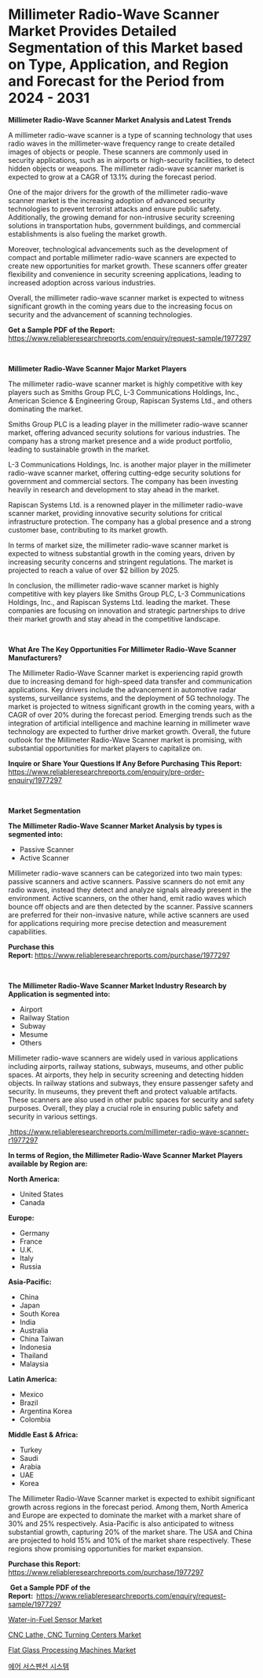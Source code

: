 <p><h1>Millimeter Radio-Wave Scanner Market Provides Detailed Segmentation of this Market based on Type, Application, and Region and Forecast for the Period from 2024 - 2031</h1></p><p><strong>Millimeter Radio-Wave Scanner Market Analysis and Latest Trends</strong></p>
<p><p>A millimeter radio-wave scanner is a type of scanning technology that uses radio waves in the millimeter-wave frequency range to create detailed images of objects or people. These scanners are commonly used in security applications, such as in airports or high-security facilities, to detect hidden objects or weapons. The millimeter radio-wave scanner market is expected to grow at a CAGR of 13.1% during the forecast period.</p><p>One of the major drivers for the growth of the millimeter radio-wave scanner market is the increasing adoption of advanced security technologies to prevent terrorist attacks and ensure public safety. Additionally, the growing demand for non-intrusive security screening solutions in transportation hubs, government buildings, and commercial establishments is also fueling the market growth.</p><p>Moreover, technological advancements such as the development of compact and portable millimeter radio-wave scanners are expected to create new opportunities for market growth. These scanners offer greater flexibility and convenience in security screening applications, leading to increased adoption across various industries.</p><p>Overall, the millimeter radio-wave scanner market is expected to witness significant growth in the coming years due to the increasing focus on security and the advancement of scanning technologies.</p></p>
<p><strong>Get a Sample PDF of the Report:&nbsp;</strong> <a href="https://www.reliableresearchreports.com/enquiry/request-sample/1977297">https://www.reliableresearchreports.com/enquiry/request-sample/1977297</a></p>
<p>&nbsp;</p>
<p><strong>Millimeter Radio-Wave Scanner Major Market Players</strong></p>
<p><p>The millimeter radio-wave scanner market is highly competitive with key players such as Smiths Group PLC, L-3 Communications Holdings, Inc., American Science & Engineering Group, Rapiscan Systems Ltd., and others dominating the market.</p><p>Smiths Group PLC is a leading player in the millimeter radio-wave scanner market, offering advanced security solutions for various industries. The company has a strong market presence and a wide product portfolio, leading to sustainable growth in the market.</p><p>L-3 Communications Holdings, Inc. is another major player in the millimeter radio-wave scanner market, offering cutting-edge security solutions for government and commercial sectors. The company has been investing heavily in research and development to stay ahead in the market.</p><p>Rapiscan Systems Ltd. is a renowned player in the millimeter radio-wave scanner market, providing innovative security solutions for critical infrastructure protection. The company has a global presence and a strong customer base, contributing to its market growth.</p><p>In terms of market size, the millimeter radio-wave scanner market is expected to witness substantial growth in the coming years, driven by increasing security concerns and stringent regulations. The market is projected to reach a value of over $2 billion by 2025.</p><p>In conclusion, the millimeter radio-wave scanner market is highly competitive with key players like Smiths Group PLC, L-3 Communications Holdings, Inc., and Rapiscan Systems Ltd. leading the market. These companies are focusing on innovation and strategic partnerships to drive their market growth and stay ahead in the competitive landscape.</p></p>
<p>&nbsp;</p>
<p><strong>What Are The Key Opportunities For Millimeter Radio-Wave Scanner Manufacturers?</strong></p>
<p><p>The Millimeter Radio-Wave Scanner market is experiencing rapid growth due to increasing demand for high-speed data transfer and communication applications. Key drivers include the advancement in automotive radar systems, surveillance systems, and the deployment of 5G technology. The market is projected to witness significant growth in the coming years, with a CAGR of over 20% during the forecast period. Emerging trends such as the integration of artificial intelligence and machine learning in millimeter wave technology are expected to further drive market growth. Overall, the future outlook for the Millimeter Radio-Wave Scanner market is promising, with substantial opportunities for market players to capitalize on.</p></p>
<p><strong>Inquire or Share Your Questions If Any Before Purchasing This Report:</strong> <a href="https://www.reliableresearchreports.com/enquiry/pre-order-enquiry/1977297">https://www.reliableresearchreports.com/enquiry/pre-order-enquiry/1977297</a></p>
<p>&nbsp;</p>
<p><strong>Market Segmentation</strong></p>
<p><strong>The Millimeter Radio-Wave Scanner Market Analysis by types is segmented into:</strong></p>
<p><ul><li>Passive Scanner</li><li>Active Scanner</li></ul></p>
<p><p>Millimeter radio-wave scanners can be categorized into two main types: passive scanners and active scanners. Passive scanners do not emit any radio waves, instead they detect and analyze signals already present in the environment. Active scanners, on the other hand, emit radio waves which bounce off objects and are then detected by the scanner. Passive scanners are preferred for their non-invasive nature, while active scanners are used for applications requiring more precise detection and measurement capabilities.</p></p>
<p><strong>Purchase this Report:&nbsp;</strong><a href="https://www.reliableresearchreports.com/purchase/1977297">https://www.reliableresearchreports.com/purchase/1977297</a></p>
<p>&nbsp;</p>
<p><strong>The Millimeter Radio-Wave Scanner Market Industry Research by Application is segmented into:</strong></p>
<p><ul><li>Airport</li><li>Railway Station</li><li>Subway</li><li>Mesume</li><li>Others</li></ul></p>
<p><p>Millimeter radio-wave scanners are widely used in various applications including airports, railway stations, subways, museums, and other public spaces. At airports, they help in security screening and detecting hidden objects. In railway stations and subways, they ensure passenger safety and security. In museums, they prevent theft and protect valuable artifacts. These scanners are also used in other public spaces for security and safety purposes. Overall, they play a crucial role in ensuring public safety and security in various settings.</p></p>
<p><a href="https://www.reliableresearchreports.com/millimeter-radio-wave-scanner-r1977297">&nbsp;https://www.reliableresearchreports.com/millimeter-radio-wave-scanner-r1977297</a></p>
<p><strong>In terms of Region, the Millimeter Radio-Wave Scanner Market Players available by Region are:</strong></p>
<p>
    <p> <strong> North America: </strong>
        <ul>
            <li>United States</li>
            <li>Canada</li>
        </ul>
        </p> 
    <p> <strong> Europe: </strong>
        <ul>
            <li>Germany</li>
            <li>France</li>
            <li>U.K.</li>
            <li>Italy</li>
            <li>Russia</li>
        </ul>
        </p> 
    <p> <strong> Asia-Pacific: </strong>
        <ul>
            <li>China</li>
            <li>Japan</li>
            <li>South Korea</li>
            <li>India</li>
            <li>Australia</li>
            <li>China Taiwan</li>
            <li>Indonesia</li>
            <li>Thailand</li>
            <li>Malaysia</li>
        </ul>
        </p> 
    <p> <strong> Latin America: </strong>
        <ul>
            <li>Mexico</li>
            <li>Brazil</li>
            <li>Argentina Korea</li>
            <li>Colombia</li>
        </ul>
        </p> 
    <p> <strong> Middle East & Africa: </strong>
        <ul>
            <li>Turkey</li>
            <li>Saudi</li>
            <li>Arabia</li>
            <li>UAE</li>
            <li>Korea</li>
        </ul>
    </p>
    </p>
<p><p>The Millimeter Radio-Wave Scanner market is expected to exhibit significant growth across regions in the forecast period. Among them, North America and Europe are expected to dominate the market with a market share of 30% and 25% respectively. Asia-Pacific is also anticipated to witness substantial growth, capturing 20% of the market share. The USA and China are projected to hold 15% and 10% of the market share respectively. These regions show promising opportunities for market expansion.</p></p>
<p><strong>Purchase this Report: </strong><a href="https://www.reliableresearchreports.com/purchase/1977297">https://www.reliableresearchreports.com/purchase/1977297</a></p>
<p>&nbsp;<strong>Get a Sample PDF of the Report:&nbsp;&nbsp;</strong><a href="https://www.reliableresearchreports.com/enquiry/request-sample/1977297">https://www.reliableresearchreports.com/enquiry/request-sample/1977297</a></p>
<p><strong></strong></p>
<p><p><a href="https://github.com/lbird53714/Market-Research-Report-List-4/blob/main/water-in-fuel-sensor-market.md">Water-in-Fuel Sensor Market</a></p><p><a href="https://www.linkedin.com/pulse/cnc-lathe-turning-centers-market-trends-analysis-forecasted-j94pe?trackingId=aO23MhD4vdHGLeLYMAVajg%3D%3D">CNC Lathe, CNC Turning Centers Market</a></p><p><a href="https://www.linkedin.com/pulse/analyzing-flat-glass-processing-machines-market-global-eh6be?trackingId=8N%2F6l4%2FON5pGv7JvFKE2gQ%3D%3D">Flat Glass Processing Machines Market</a></p><p><a href="https://github.com/vdhdwjyp90142/Market-Research-Report-List-1/blob/main/363556241089.md">에어 서스펜션 시스템</a></p></p>